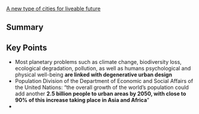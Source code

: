 [A new type of cities for liveable future](https://www.researchgate.net/publication/333654613_A_new_type_of_cities_for_liveable_futures_Isobenefit_Urbanism_morphogenesis)
## Summary

## Key Points

- Most planetary problems such as climate change, biodiversity loss, ecological degradation, pollution, as well as humans psychological and physical well-being **are linked with degenerative urban design**
- Population Division of the Department of Economic and Social Affairs of the United Nations: “the overall growth of the world’s population could add another **2.5 billion people to urban areas by 2050, with close to 90% of this increase taking place in Asia and Africa**"
- 

